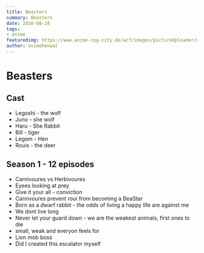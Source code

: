 ```yaml
---
title: Beasters
summary: Beasters
date: 2020-08-28
tags:
- anime
featuredimg: https://www.anime-rpg-city.de/wcf/images/pictureUploader/c8dccf91ea395178de71a9bd916061c58d5d298f.webp
author: avimehenwal
---
```


# Beasters


## Cast

* Legoshi - the wolf
* Juno - she wolf
* Haru - She Rabbit
* Bill - tiger
* Legom - Hen
* Rouis - the deer

## Season 1 - 12 episodes

* Carnivoures vs Herbivoures
* Eyees looking at prey
* Give it your all - conviction
* Carnivoures prevent roui from becoming a BeaStar
* Born as a dwarf rabbit - the odds of living a happy life are against me
* We dont live long
* Never let your guard down - we are the weakest animals, first ones to die
* small, weak and everyon feels for
* Lion mob boss
* Did I created this escalator myself


<Footer />

<Rating :values="[20,50,80,90,90]" />